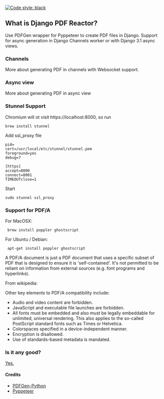 [![Code style: black](https://img.shields.io/badge/code%20style-black-000000.svg)](https://github.com/psf/black)

## What is Django PDF Reactor?

Use PDFGen wrapper for Pyppeteer to create PDF files in Django. Support for async generation in Django Channels worker or with Django 3.1 async views.

### Channels

More about generating PDF in channels with Websocket support.

### Async view

More about generating PDF in async view

### Stunnel Support

Chromium will ot visit https://localhost:8000, so run

    brew install stunnel

Add ssl_proxy file

    pid=
    cert=/usr/local/etc/stunnel/stunnel.pem
    foreground=yes
    debug=7

    [https]
    accept=8000
    connect=8001
    TIMEOUTclose=1

Start

    sudo stunnel ssl_proxy

### Support for PDF/A

For MacOSX:

     brew install poppler ghostscript

For Ubuntu / Debian:

     apt-get install poppler ghostscript

A PDF/A document is just a PDF document that uses a specific subset of PDF that is designed to ensure it is 'self-contained'. It's not permitted to be reliant on information from external sources (e.g. font programs and hyperlinks).

From wikipedia:

Other key elements to PDF/A compatibility include:

- Audio and video content are forbidden.
- JavaScript and executable file launches are forbidden.
- All fonts must be embedded and also must be legally embeddable for
  unlimited, universal rendering. This also applies to the so-called  
  PostScript standard fonts such as Times or Helvetica.
- Colorspaces specified in a device-independent manner.
- Encryption is disallowed.
- Use of standards-based metadata is mandated.

### Is it any good?

[Yes.](http://news.ycombinator.com/item?id=3067434)

#### Credits

- [PDFGen-Python](https://pypi.org/project/pdfgen/)
- [Pyppeteer](https://pypi.org/project/pyppeteer/)
